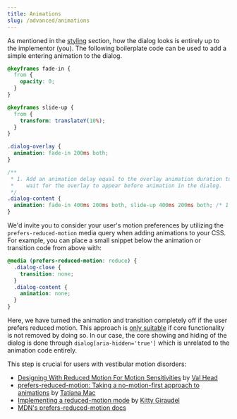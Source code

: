 ```yaml
---
title: Animations
slug: /advanced/animations
---
```


As mentioned in the [styling](usage.styling.md) section, how the dialog looks is entirely up to the implementor (you). The following boilerplate code can be used to add a simple entering animation to the dialog.

```css
@keyframes fade-in {
  from {
    opacity: 0;
  }
}

@keyframes slide-up {
  from {
    transform: translateY(10%);
  }
}

.dialog-overlay {
  animation: fade-in 200ms both;
}

/**
 * 1. Add an animation delay equal to the overlay animation duration to
 *    wait for the overlay to appear before animation in the dialog.
 */
.dialog-content {
  animation: fade-in 400ms 200ms both, slide-up 400ms 200ms both; /* 1 */
}
```

We'd invite you to consider your user's motion preferences by utilizing the `prefers-reduced-motion` media query when adding animations to your CSS. For example, you can place a small snippet below the animation or transition code from above with:

```css
@media (prefers-reduced-motion: reduce) {
  .dialog-close {
    transition: none;
  }
  .dialog-content {
    animation: none;
  }
}
```

Here, we have turned the animation and transition completely off if the user prefers reduced motion. This approach is [only suitable](https://css-tricks.com/revisiting-prefers-reduced-motion-the-reduced-motion-media-query/#taking-it-to-code) if core functionality is not removed by doing so. In our case, the core showing and hiding of the dialog is done through `dialog[aria-hidden='true']` which is unrelated to the animation code entirely.

This step is crucial for users with vestibular motion disorders:

- [Designing With Reduced Motion For Motion Sensitivities](https://www.smashingmagazine.com/2020/09/design-reduced-motion-sensitivities/) by [Val Head](https://valhead.com/)
- [prefers-reduced-motion: Taking a no-motion-first approach to animations](https://www.tatianamac.com/posts/prefers-reduced-motion/) by [Tatiana Mac](https://www.tatianamac.com/)
- [Implementing a reduced-motion mode](https://kittygiraudel.com/2018/03/19/implementing-a-reduced-motion-mode/) by [Kitty Giraudel](https://kittygiraudel.com/)
- [MDN's prefers-reduced-motion docs](https://developer.mozilla.org/en-US/docs/Web/CSS/@media/prefers-reduced-motion)
